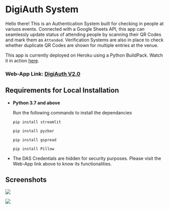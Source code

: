 
# DigiAuth System

Hello there! This is an Authentication System built for checking in people at variuos events. Connected with a Google Sheets API, this app can seamlessly update status of attending people by scanning their QR Codes and mark them as `Attended`. Verification Systems are also in place to check whether duplicate QR Codes are shown for multiple entries at the venue.

This app is currently deployed on Heroku using a Python BuildPack. Watch it in action [here]().

### Web-App Link: [DigiAuth V2.0]()


## Requirements for Local Installation

* **Python 3.7 and above**

    Run the following commands to install the dependancies

    `pip install streamlit`

    `pip install pyzbar`

    `pip install gspread`

    `pip install Pillow`

* The DAS Credentials are hidden for security purposes. Please visit the Web-App link above to know its functionalities.

## Screenshots

![](https://i.imgur.com/4TqInHt.gif)

![](https://user-images.githubusercontent.com/81429137/149664010-a39d412c-1999-44b2-b144-58d6a89b143f.png)